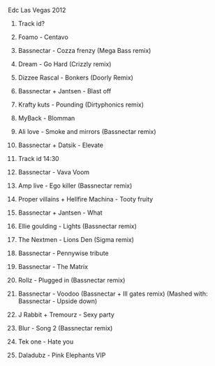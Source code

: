 Edc Las Vegas 2012

  1. Track id?

  2. Foamo - Centavo 

  3. Bassnectar - Cozza frenzy (Mega Bass remix)

  4. Dream - Go Hard (Crizzly remix)

  5. Dizzee Rascal - Bonkers (Doorly Remix)

  6. Bassnectar + Jantsen - Blast off 

  7. Krafty kuts - Pounding (Dirtyphonics remix)

  8. MyBack - Blomman 

  9. Ali love - Smoke and mirrors (Bassnectar remix)

  10. Bassnectar + Datsik - Elevate 

  11. Track id 14:30 

  12. Bassnectar - Vava Voom 

  13. Amp live - Ego killer (Bassnectar remix)

  14. Proper villains + Hellfire Machina - Tooty fruity 

  15. Bassnectar + Jantsen - What 

  16. Ellie goulding - Lights (Bassnectar remix)

  17. The Nextmen - Lions Den (Sigma remix)

  18. Bassnectar - Pennywise tribute 

  19. Bassnectar - The Matrix 

  20. Rollz - Plugged in (Bassnectar remix)

  21. Bassnectar - Voodoo (Bassnectar + Ill gates remix) (Mashed with: Bassnectar - Upside down)

  22. J Rabbit + Tremourz - Sexy party 

  23. Blur - Song 2 (Bassnectar remix)

  24. Tek one - Hate you 

  25. Daladubz - Pink Elephants VIP

